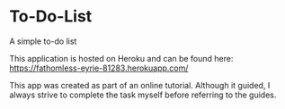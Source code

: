 # To-Do-List
A simple to-do list

This application is hosted on Heroku and can be found here: 
https://fathomless-eyrie-81283.herokuapp.com/

This app was created as part of an online tutorial. Although it guided, 
I always strive to complete the task myself before referring to the guides.

